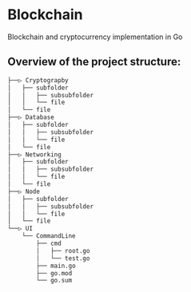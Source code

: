 # Blockchain
Blockchain and cryptocurrency implementation in Go

## Overview of the project structure:
```bash
├──▷ Cryptograpby
│   ├── subfolder
│   │   ├── subsubfolder
│   │   └── file
│   └── file
├──▷ Database
│   ├── subfolder
│   │   ├── subsubfolder
│   │   └── file
│   └── file
├──▷ Networking
│   ├── subfolder
│   │   ├── subsubfolder
│   │   └── file
│   └── file
├──▷ Node
│   ├── subfolder
│   │   ├── subsubfolder
│   │   └── file
│   └── file
└──▷ UI
    └── CommandLine
        ├── cmd
        │   ├── root.go
        │   └── test.go
        ├── main.go
        ├── go.mod
        └── go.sum
```